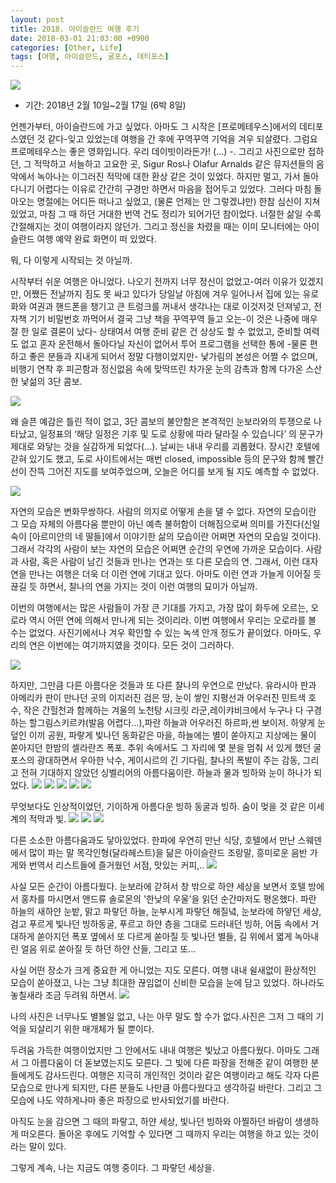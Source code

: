 ```yaml
---
layout: post
title: 2018. 아이슬란드 여행 후기
date: 2018-03-01 21:03:00 +0900
categories: [Other, Life]
tags: [여행, 아이슬란드, 굴포스, 데티포스]
---
```



![](https://cojette.files.wordpress.com/2018/02/27878820_2013887812156479_1962916585324675072_n.jpg)
* 기간: 2018년 2월 10일~2월 17일 (6박 8일)

언젠가부터, 아이슬란드에 가고 싶었다. 아마도 그 시작은 [프로메테우스]에서의 데티포스였던 것 같다-잊고 있었는데 여행을 간 후에 꾸역꾸역 기억을 겨우 되살렸다. 그럼요 프로메테우스는 좋은 영화입니다. 우리 데이빗이라든가! (…) -. 그리고 사진으로만 접하던, 그 적막하고 서늘하고 고요한 곳, Sigur Ros나 Olafur Arnalds 같은 뮤지션들의 음악에서 녹아나는 이그러진 적막에 대한 환상 같은 것이 있었다. 하지만 멀고, 가서 돌아다니기 어렵다는 이유로 간간히 구경만 하면서 마음을 접어두고 있었다.
그러다 마침 돌아오는 명절에는 어디든 떠나고 싶었고, (물론 언제는 안 그렇겠냐만) 한참 심신이 지쳐있었고, 마침 그 때 하던 거대한 번역 건도 정리가 되어가던 참이었다. 너절한 삶일 수록 간절해지는 것이 여행이라지 않던가. 그리고 정신을 차렸을 때는 이미 모니터에는 아이슬란드 여행 예약 완료 화면이 떠 있었다.

뭐, 다 이렇게 시작되는 것 아닐까.

시작부터 쉬운 여행은 아니었다. 나오기 전까지 너무 정신이 없었고-여러 이유가 있겠지만, 어쨌든 전날까지 짐도 못 싸고 있다가 당일날 아침에 겨우 일어나서 집에 있는 유로화와 여권과 핸드폰을 챙기고 큰 트렁크를 꺼내서 생각나는 대로 이것저것 던져넣고, 전자책 기기 비밀번호 까먹어서 결국 그냥 책을 꾸역꾸역 들고 오는-이 것은 나중에 매우 잘 한 일로 결론이 났다- 상태여서 여행 준비 같은 건 상상도 할 수 없었고, 준비할 여력도 없고 혼자 운전해서 돌아다닐 자신이 없어서 투어 프로그램을 선택한 통에 -물론 편하고 좋은 분들과 지내게 되어서 정말 다행이었지만- 낯가림의 본성은 어쩔 수 없으며, 비행기 연착 후 피곤함과 정신없음 속에 맞딱뜨린 차가운 눈의 감촉과 함께 다가온 스산한 낯섦의 3단 콤보. 

![](https://cojette.files.wordpress.com/2018/02/27579129_351973201949704_4964907156802371584_n.jpg)


왜 슬픈 예감은 틀린 적이 없고, 3단 콤보의 불안함은 본격적인 눈보라와의 투쟁으로 나타났고, 일정표의 ‘해당 일정은 기후 및 도로 상황에 따라 달라질 수 있습니다’ 의 문구가 제대로 와닿는 것을 실감하게 되었다(…).
날씨는 내내 우리를 괴롭혔다. 장시간 호텔에 갇혀 있기도 했고, 도로 사이트에서는 매번 closed, impossible 등의 문구와 함께 빨간 선이 잔뜩 그어진 지도를 보여주었으며, 오늘은 어디를 보게 될 지도 예측할 수 없었다. 

![](https://cojette.files.wordpress.com/2018/02/27575342_1935776186750896_6541796784551755776_n.jpg)

자연의 모습은 변화무쌍하다. 사람의 의지로 어떻게 손을 댈 수 없다. 자연의 모습이란 그 모습 자체의 아름다움 뿐만이 아닌 예측 불허함이 더해짐으로써 의미를 가진다(신일숙이 [아르미안의 네 딸들]에서 이야기한 삶의 모습이란 어쩌면 자연의 모습일 것이다). 그래서 각각의 사람이 보는 자연의 모습은 어쩌면 순간의 우연에 가까운 모습이다. 사람과 사람, 혹은 사람이 남긴 것들과 만나는 연과는 또 다른 모습의 연.
그래서, 이런 대자연을 만나는 여행은 더욱 더 이런 연에 기대고 있다. 아마도 이런 연과 가늘게 이어질 듯 끊길 듯 하면서, 찰나의 연을 가지는 것이 이런 여행의 묘미가 아닐까.

이번의 여행에서는 많은 사람들이 가장 큰 기대를 가지고, 가장 많이 화두에 오르는, 오로라 역시 어떤 연에 의해서 만나게 되는 것이리라. 이번 여행에서 우리는 오로라를 볼 수는 없었다. 사진기에서나 겨우 확인할 수 있는 녹색 안개 정도가 끝이었다. 아마도, 우리의 연은 이번에는 여기까지였을 것이다. 모든 것이 그러하다.

![](https://cojette.files.wordpress.com/2018/02/img_9250.jpg)

하지만, 그만큼 다른 아름다운 것들과 또 다른 찰나의 우연으로 만났다.
유라시아 판과 아메리카 판이 만나던 곳의 이지러진 검은 땅,  눈이 쌓인 지평선과 어우러진 민트색 호수, 작은 간헐천과 함께하는 겨울의 노천탕 시크릿 라군,레이캬비크에서 누구나 다 구경하는 할그림스키르캬(발음 어렵다…),파란 하늘과 어우러진 하르파,썬 보이저. 
하얗게 눈덮인 이끼 공원, 파랗게 빛나던 동화같은 마을, 하늘에는 별이 쏟아지고 지상에는 물이 쏟아지던 한밤의 셀라란즈 폭포. 
추위 속에서도 그 자리에 몇 분을 멈춰 서 있게 했던 굴포스의 광대하면서 우아한 낙수, 게이시르의 긴 기다림, 찰나의 폭발이 주는 감동, 그리고 전혀 기대하지 않았던 싱벨리어의 아름다움이란. 하늘과 물과 빙하와 눈이 하나가 되었다.
![](https://cojette.files.wordpress.com/2018/02/27576281_165900240858822_7147887378063949824_n.jpg)
![](https://cojette.files.wordpress.com/2018/02/27575412_153705748664564_2982165766943539200_n.jpg)
![](https://cojette.files.wordpress.com/2018/02/img_9398.jpg)
![](https://cojette.files.wordpress.com/2018/02/img_9416.jpg)
![](https://cojette.files.wordpress.com/2018/02/img_9419.jpg)

무엇보다도 인상적이었던, 기이하게 아름다운 빙하 동굴과 빙하. 숨이 멎을 것 같은 이세계의 적막과 빛. 
![](https://cojette.files.wordpress.com/2018/02/27576461_176526563123200_7228130720206553088_n.jpg)
![](https://cojette.files.wordpress.com/2018/02/27574586_402686280177048_6791335428126408704_n.jpg)
![](https://cojette.files.wordpress.com/2018/02/27580139_157018425018659_2198632898859368448_n.jpg)
 
다른 소소한 아름다움과도 닿아있었다. 한파에 우연히 만난 식당, 호텔에서 만난 스웨덴에서 많이 파는 말 목각인형(달라헤스트)을 닮은 아이슬란드 조랑말, 흥미로운 음반 가게와 번역서 리스트들에 즐거웠던 서점, 맛있는 커피,..
![](https://cojette.files.wordpress.com/2018/02/27574412_292998041228312_1918733483656609792_n.jpg)

사실 모든 순간이 아름다웠다. 눈보라에 갇혀서 창 밖으로 하얀 세상을 보면서 호텔 방에서 홍차를 마시면서 앤드류 솔로몬의 '한낮의 우울'을 읽던 순간마저도 평온했다. 파란 하늘의 새하얀 눈밭, 맑고 파랗던 하늘, 눈부시게 파랗던 해질녘, 눈보라에 하얗던 세상, 검고 푸르게 빛나던 빙하동굴, 푸르고 하얀 층을 그대로 드러내던 빙하, 어둠 속에서 거대하게 쏟아지던 폭포 옆에서 또 다르게 쏟아질 듯 빛나던 별들, 길 위에서 엷게 녹아내린 얼음 위로 쏟아질 듯 하던 하얀 산들, 그리고 또…

사실 어떤 장소가 크게 중요한 게 아니었는 지도 모른다. 여행 내내 쉴새없이 환상적인 모습이 쏟아졌고, 나는 그냥 최대한 끊임없이 신비한 모습을 눈에 담고 있었다. 하나라도 놓칠새라 조금 두려워 하면서.
![](https://cojette.files.wordpress.com/2018/02/img_9248.jpg)

나의 사진은 너무나도 별볼일 없고, 나는 아무 말도 할 수가 없다.사진은 그저 그 때의 기억을 되살리기 위한 매개체가 될 뿐이다. 

두려움 가득한 여행이었지만 그 안에서도 내내 여행은 빛났고 아름다웠다. 아마도 그래서 그 아름다움이 더 돋보였는지도 모른다. 그 빛에 다른 파장을 전해준 같이 여행한 분들에게도 감사드린다. 여행은 지극히 개인적인 것이라 같은 여행이라고 해도 각자 다른 모습으로 만나게 되지만, 다른 분들도 나만큼 아름다웠다고 생각하길 바란다. 그리고 그 모습에 나도 약하게나마 좋은 파장으로 반사되었기를 바란다. 

아직도 눈을 감으면 그 때의 파랗고, 하얀 세상, 빛나던 빙하와 아찔하던 바람이 생생하게 떠오른다. 돌아온 후에도 기억할 수 있다면 그 때까지 우리는 여행을 하고 있는 것이라는 말이 있다.

그렇게 계속, 나는 지금도 여행 중이다. 그 파랗던 세상을.
